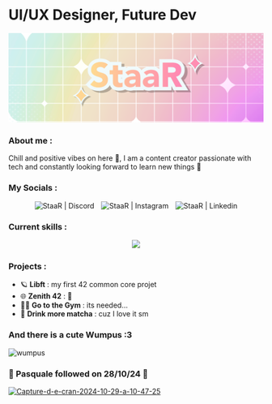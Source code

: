 # UI/UX Designer, Future Dev

![Banner](https://github.com/StaaRTTV/StaaRTTV/blob/main/16-9eeeeee.png?raw=true)

<h3 align="left">About me :</h3>
<p align="left"> 
  Chill and positive vibes on here 🫶, I am a content creator passionate with tech and constantly looking forward to learn new things 👀
</p>

### My Socials : 

<p align="center">
  <a href="https://discord.gg/staar" target="_blank" style="text-decoration: none;">
    <img alt="StaaR | Discord" width="48px" src="https://skillicons.dev/icons?i=discord" />
  </a>
  <a href="https://instagram.com/gabrielle.pch" target="_blank" style="margin: 0 10px; text-decoration: none;">
    <img alt="StaaR | Instagram" width="48px" src="https://skillicons.dev/icons?i=instagram" />
  </a>
  <a href="https://www.linkedin.com/in/gabrielle-pochon-2bb0b0255/" target="_blank" style="text-decoration: none;">
    <img alt="StaaR | Linkedin" width="48px" src="https://skillicons.dev/icons?i=linkedin" />
  </a>
</p>

### Current skills :

<p align="center">
  <a href="https://skillicons.dev">
    <img src="https://skillicons.dev/icons?i=git,vscode,linux,c,vim,figma,ae,blender,ps" />
  </a>
</p>

<h3 align="left">Projects :</h3>
<ul align="left">
  <li>🪐 <strong>Libft</strong> : my first 42 common core projet</li>
  <li>🌐 <strong>Zenith 42</strong> : 👀</li>
  <li>💪🏻 <strong>Go to the Gym</strong> : its needed...</li>
  <li>🍵 <strong>Drink more matcha</strong> : cuz I love it sm</li>
</ul>

[youtube]: https://www.youtube.com/@Shinystaar_
[instagram]: https://instagram.com/gabrielle.pch
[discord]: https://discord.com/invite/staar

### And there is a cute Wumpus :3 
<img alt=wumpus width="200px" src="https://mcmodels.net/_ipx/f_webp/https://api.mcmodels.net/storage/product-images/12113/01J2DAPFYZT5P7KZDWZQ4YEFP8.png" />

### 🎉 Pasquale followed on 28/10/24 🎉
<a href="https://ibb.co/FnwBvGq"><img src="https://i.ibb.co/wYWKHDr/Capture-d-e-cran-2024-10-29-a-10-47-25.png" alt="Capture-d-e-cran-2024-10-29-a-10-47-25" border="0"></a>
